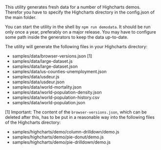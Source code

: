 This utility generates fresh data for a number of Highcharts demos. Therefor
you have to specify the Highcharts directory in the config.json of the main
folder.

You can start the utility in the shell by `npm run demodata`. It should
be run only once a year, preferably on a major release. You may have to
configure some path inside the generators to keep the data up-to-date.

The utility will generate the following files in your Highcharts directory:
- samples/data/browser-versions.json [1]
- samples/data/large-dataset.js
- samples/data/large-dataset.json
- samples/data/us-counties-unemployment.json
- samples/data/usdeur.js
- samples/data/usdeur.json
- samples/data/world-mortality.json
- samples/data/world-population-density.json
- samples/data/world-population-history.csv
- samples/data/world-population.json

[1] Important: The content of the `browser-versions.json`, which can be deleted
after this, has to be put in a reasonable way into the following files of the
Highcharts directory:
- samples/highcharts/demo/column-drilldown/demo.js
- samples/highcharts/demo/pie-donut/demo.js
- samples/highcharts/demo/pie-drilldown/demo.js
